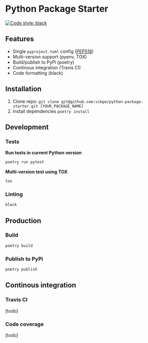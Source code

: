 # Python Package Starter
[![Code style: black](https://img.shields.io/badge/code%20style-black-000000.svg)](https://github.com/psf/black)

## Features
* Single `pyproject.toml` config ([PEP518](https://www.python.org/dev/peps/pep-0518/))
* Multi-version support (pyenv, TOX)
* Build/publish to PyPi (poetry)
* Continous integration (Travis CI)
* Code formatting (black)

## Installation
1. Clone repo: `git clone git@github.com:vikpe/python-package-starter.git [YOUR_PACKAGE_NAME]`
2. Install dependencies `poetry install`

## Development

### Tests
**Run tests in current Python version**
```sh
poetry run pytest
```

**Multi-version test using TOX**
```sh
tox
```

### Linting
```sh
black
```

## Production

### Build
```sh
poetry build
```

### Publish to PyPi
```sh
poetry publish
```

## Continous integration

### Travis CI
[todo]

### Code coverage
[todo]
